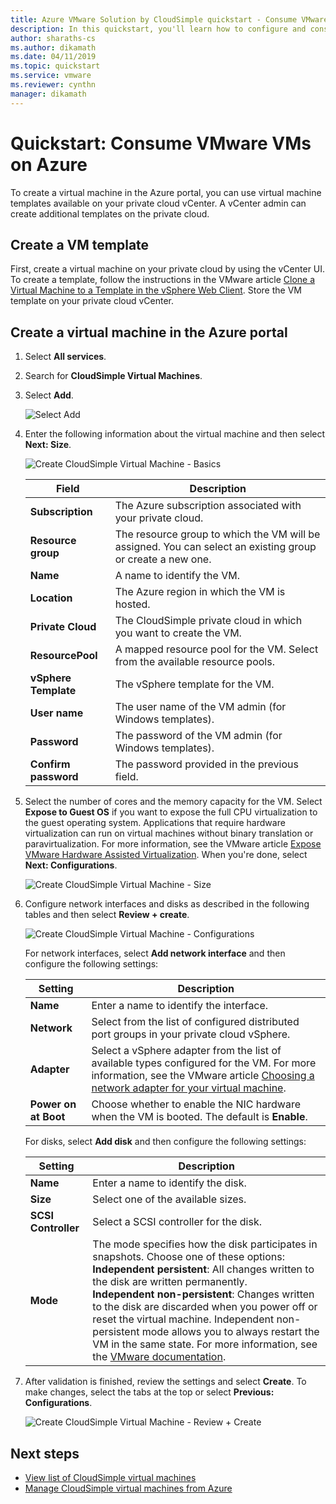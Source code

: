 ```yaml
---
title: Azure VMware Solution by CloudSimple quickstart - Consume VMware VMs on Azure 
description: In this quickstart, you'll learn how to configure and consume VMware VMs from the Azure portal by using Azure VMware Solution by CloudSimple 
author: sharaths-cs 
ms.author: dikamath 
ms.date: 04/11/2019 
ms.topic: quickstart 
ms.service: vmware 
ms.reviewer: cynthn 
manager: dikamath 
---
```

# Quickstart: Consume VMware VMs on Azure

To create a virtual machine in the Azure portal, you can use virtual machine templates available on your private cloud vCenter. A vCenter admin can create additional templates on the private cloud.

## Create a VM template

First, create a virtual machine on your private cloud by using the vCenter UI. To create a template, follow the instructions in the VMware article [Clone a Virtual Machine to a Template in the vSphere Web Client](https://docs.vmware.com/en/VMware-vSphere/6.7/com.vmware.vsphere.vm_admin.doc/GUID-FE6DE4DF-FAD0-4BB0-A1FD-AFE9A40F4BFE.html). Store the VM template on your private cloud vCenter.

## Create a virtual machine in the Azure portal

1. Select **All services**.

2. Search for **CloudSimple Virtual Machines**.

3. Select **Add**.

    ![Select Add](media/create-cloudsimple-virtual-machine.png)

4. Enter the following information about the virtual machine and then select **Next: Size**.

    ![Create CloudSimple Virtual Machine - Basics](media/create-cloudsimple-virtual-machine-basic-info.png)

    | Field | Description |
    | ------------ | ------------- |
    | **Subscription** | The Azure subscription associated with your private cloud.  |
    | **Resource group** | The resource group to which the VM will be assigned. You can select an existing group or create a new one. |
    | **Name** | A name to identify the VM.  |
    | **Location** | The Azure region in which the VM is hosted.  |
    | **Private Cloud** | The CloudSimple private cloud in which you want to create the VM. |
    | **ResourcePool** | A mapped resource pool for the VM. Select from the available resource pools. |
    | **vSphere Template** | The vSphere template for the VM.  |
    | **User name** | The user name of the VM admin (for Windows templates).|
    | **Password** |  The password of the VM admin (for Windows templates). |
    | **Confirm password** | The password provided in the previous field. |

5. Select the number of cores and the memory capacity for the VM. Select **Expose to Guest OS** if you want to expose the full CPU virtualization to the guest operating system. Applications that require hardware virtualization can run on virtual machines without binary translation or paravirtualization. For more information, see the VMware article <a href="https://docs.vmware.com/en/VMware-vSphere/6.5/com.vmware.vsphere.vm_admin.doc/GUID-2A98801C-68E8-47AF-99ED-00C63E4857F6.html" target="_blank">Expose VMware Hardware Assisted Virtualization</a>. When you're done, select **Next: Configurations**.

    ![Create CloudSimple Virtual Machine - Size](media/create-cloudsimple-virtual-machine-size.png)

6. Configure network interfaces and disks as described in the following tables and then select **Review + create**.

    ![Create CloudSimple Virtual Machine - Configurations](media/create-cloudsimple-virtual-machine-configurations.png)

    For network interfaces, select **Add network interface** and then configure the following settings:
    
    | Setting | Description |
    | ------------ | ------------- |
    | **Name** | Enter a name to identify the interface.  |
    | **Network** | Select from the list of configured distributed port groups in your private cloud vSphere.  |
    | **Adapter** | Select a vSphere adapter from the list of available types configured for the VM. For more information, see the VMware article <a href="https://kb.vmware.com/s/article/1001805" target="_blank">Choosing a network adapter for your virtual machine</a>. |
    | **Power on at Boot** | Choose whether to enable the NIC hardware when the VM is booted. The default is **Enable**. |

    For disks, select **Add disk** and then configure the following settings:

    | Setting | Description |
    | ------------ | ------------- |
    | **Name** | Enter a name to identify the disk.  |
    | **Size** | Select one of the available sizes.  |
    | **SCSI Controller** | Select a SCSI controller for the disk.  |
    | **Mode** | The mode specifies how the disk participates in snapshots. Choose one of these options: <br> **Independent persistent**: All changes written to the disk are written permanently.<br> **Independent non-persistent**: Changes written to the disk are discarded when you power off or reset the virtual machine. Independent non-persistent mode allows you to always restart the VM in the same state. For more information, see the <a href="https://docs.vmware.com/en/VMware-vSphere/6.5/com.vmware.vsphere.vm_admin.doc/GUID-8B6174E6-36A8-42DA-ACF7-0DA4D8C5B084.html" target="_blank">VMware documentation</a>.

7. After validation is finished, review the settings and select **Create**. To make changes, select the tabs at the top or select **Previous: Configurations**.

    ![Create CloudSimple Virtual Machine - Review + Create](media/create-cloudsimple-virtual-machine-review.png)

## Next steps

* [View list of CloudSimple virtual machines](https://docs.azure.cloudsimple.com/azure-create-vm/#view-list-of-cloudsimple-virtual-machines)
* [Manage CloudSimple virtual machines from Azure](https://docs.azure.cloudsimple.com/azure-manage-vm/)
